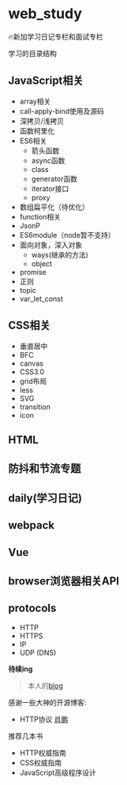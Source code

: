 # web_study



:fire:新加学习日记专栏和面试专栏

学习的目录结构

## JavaScript相关

* array相关
* call-apply-bind使用及源码
* 深拷贝/浅拷贝
* 函数柯里化
* ES6相关
  * 箭头函数
  * async函数
  * class
  * generator函数
  * iterator接口
  * proxy
* 数组扁平化（待优化）
* function相关
* JsonP
* ES6module（node暂不支持）
* 面向对象，深入对象
  * ways(继承的方法)
  * object
* promise
* 正则
* topic
* var_let_const

  
## CSS相关

* 垂直居中
* BFC
* canvas
* CSS3.0
* grid布局
* less
* SVG
* transition
* icon

## HTML

## 防抖和节流专题

## daily(学习日记)

## webpack

## Vue

## browser浏览器相关API

## protocols

* HTTP
* HTTPS
* IP
* UDP (DNS)

**待续ing**

> 本人的[blog](https://workingithub.github.io/xiaofanslog/#/)

感谢一些大神的开源博客: 
* HTTP协议 [肖鹏](https://www.kancloud.cn/spirit-ling/http-study/) 

推荐几本书
* HTTP权威指南
* CSS权威指南
* JavaScript高级程序设计


